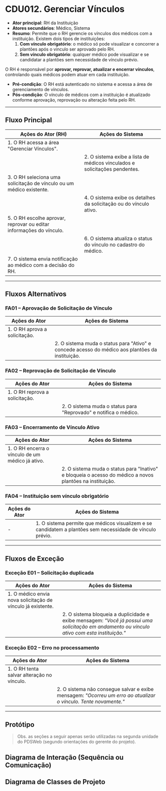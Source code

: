 # CDU012. Gerenciar Vínculos

- **Ator principal**: RH da Instituição  
- **Atores secundários**: Médico, Sistema  
- **Resumo**: Permite que o RH gerencie os vínculos dos médicos com a instituição. Existem dois tipos de instituições:  
  1. **Com vínculo obrigatório**: o médico só pode visualizar e concorrer a plantões após o vínculo ser aprovado pelo RH.  
  2. **Sem vínculo obrigatório**: qualquer médico pode visualizar e se candidatar a plantões sem necessidade de vínculo prévio.  

O RH é responsável por **aprovar, reprovar, atualizar e encerrar vínculos**, controlando quais médicos podem atuar em cada instituição.  
- **Pré-condição**: O RH está autenticado no sistema e acessa a área de gerenciamento de vínculos.  
- **Pós-condição**: O vínculo de médicos com a instituição é atualizado conforme aprovação, reprovação ou alteração feita pelo RH.

---

## Fluxo Principal

| Ações do Ator (RH) | Ações do Sistema |
|---------------------|------------------|
| 1. O RH acessa a área "Gerenciar Vínculos". | |
|| 2. O sistema exibe a lista de médicos vinculados e solicitações pendentes. |
| 3. O RH seleciona uma solicitação de vínculo ou um médico existente. ||
|| 4. O sistema exibe os detalhes da solicitação ou do vínculo ativo. |
| 5. O RH escolhe aprovar, reprovar ou editar informações do vínculo. ||
|| 6. O sistema atualiza o status do vínculo no cadastro do médico. |
|  7. O sistema envia notificação ao médico com a decisão do RH. |

---

## Fluxos Alternativos

### FA01 – Aprovação de Solicitação de Vínculo
| Ações do Ator | Ações do Sistema |
|---------------|------------------|
| 1. O RH aprova a solicitação. | |
||2. O sistema muda o status para "Ativo" e concede acesso do médico aos plantões da instituição. |

### FA02 – Reprovação de Solicitação de Vínculo
| Ações do Ator | Ações do Sistema |
|---------------|------------------|
| 1. O RH reprova a solicitação. ||
|| 2. O sistema muda o status para "Reprovado" e notifica o médico. |

### FA03 – Encerramento de Vínculo Ativo
| Ações do Ator | Ações do Sistema |
|---------------|------------------|
| 1. O RH encerra o vínculo de um médico já ativo. ||
|| 2. O sistema muda o status para "Inativo" e bloqueia o acesso do médico a novos plantões na instituição. |

### FA04 – Instituição sem vínculo obrigatório
| Ações do Ator | Ações do Sistema |
|---------------|------------------|
| - | 1. O sistema permite que médicos visualizem e se candidatem a plantões sem necessidade de vínculo prévio. |

---

## Fluxos de Exceção

### Exceção E01 – Solicitação duplicada
| Ações do Ator | Ações do Sistema |
|---------------|------------------|
| 1. O médico envia nova solicitação de vínculo já existente. ||
|| 2. O sistema bloqueia a duplicidade e exibe mensagem: *"Você já possui uma solicitação em andamento ou vínculo ativo com esta instituição."* |

### Exceção E02 – Erro no processamento
| Ações do Ator | Ações do Sistema |
|---------------|------------------|
| 1. O RH tenta salvar alteração no vínculo. ||
|| 2. O sistema não consegue salvar e exibe mensagem: *"Ocorreu um erro ao atualizar o vínculo. Tente novamente."* |

---

## Protótipo

> Obs. as seções a seguir apenas serão utilizadas na segunda unidade do PDSWeb (segundo orientações do gerente do projeto).

## Diagrama de Interação (Sequência ou Comunicação)

## Diagrama de Classes de Projeto
